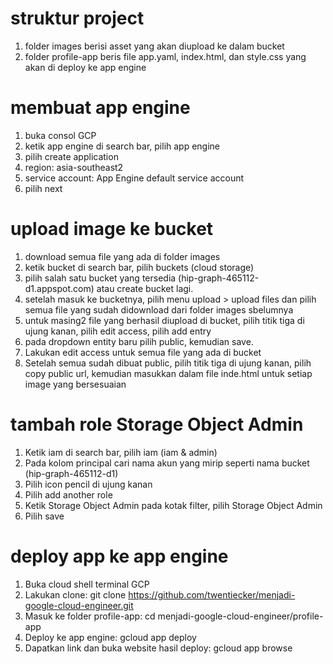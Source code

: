 # struktur project

1. folder images berisi asset yang akan diupload ke dalam bucket
2. folder profile-app beris file app.yaml, index.html, dan style.css yang akan di deploy ke app engine

# membuat app engine

1. buka consol GCP
2. ketik app engine di search bar, pilih app engine
3. pilih create application
4. region: asia-southeast2
5. service account: App Engine default service account
6. pilih next

# upload image ke bucket

1. download semua file yang ada di folder images
2. ketik bucket di search bar, pilih buckets (cloud storage)
3. pilih salah satu bucket yang tersedia (hip-graph-465112-d1.appspot.com) atau create bucket lagi.
4. setelah masuk ke bucketnya, pilih menu upload > upload files dan pilih semua file yang sudah didownload dari folder images sbelumnya
5. untuk masing2 file yang berhasil diupload di bucket, pilih titik tiga di ujung kanan, pilih edit access, pilih add entry
6. pada dropdown entity baru pilih public, kemudian save.
7. Lakukan edit access untuk semua file yang ada di bucket
8. Setelah semua sudah dibuat public, pilih titik tiga di ujung kanan, pilih copy public url, kemudian masukkan dalam file inde.html untuk setiap image yang bersesuaian

# tambah role Storage Object Admin

1. Ketik iam di search bar, pilih iam (iam & admin)
2. Pada kolom principal cari nama akun yang mirip seperti nama bucket (hip-graph-465112-d1)
3. Pilih icon pencil di ujung kanan
4. Pilih add another role
5. Ketik Storage Object Admin pada kotak filter, pilih Storage Object Admin
6. Pilih save

# deploy app ke app engine

1. Buka cloud shell terminal GCP
2. Lakukan clone: git clone https://github.com/twentiecker/menjadi-google-cloud-engineer.git
3. Masuk ke folder profile-app: cd menjadi-google-cloud-engineer/profile-app
4. Deploy ke app engine: gcloud app deploy
5. Dapatkan link dan buka website hasil deploy: gcloud app browse

